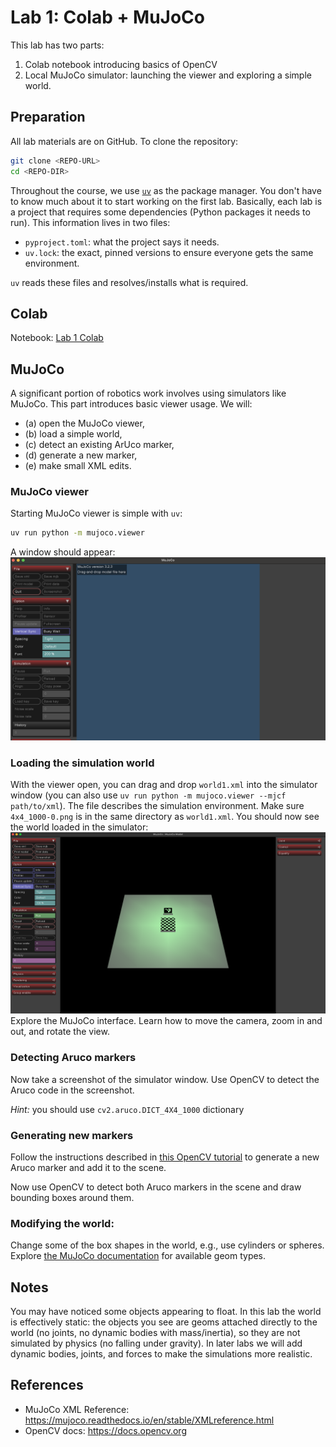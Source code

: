# Lab 1: Colab + MuJoCo

This lab has two parts:
1. Colab notebook introducing basics of OpenCV
2. Local MuJoCo simulator: launching the viewer and exploring a simple world.

## Preparation

All lab materials are on GitHub. To clone the repository:
```bash
git clone <REPO-URL>
cd <REPO-DIR>
```

Throughout the course, we use [`uv`](https://docs.astral.sh/uv/) as the package manager.
You don't have to know much about it to start working on the first lab.
Basically, each lab is a project that requires some dependencies (Python packages it needs to run).
This information lives in two files:
- `pyproject.toml`: what the project says it needs.
- `uv.lock`: the exact, pinned versions to ensure everyone gets the same environment.  

`uv` reads these files and resolves/installs what is required.

## Colab

Notebook: [Lab 1 Colab](https://colab.research.google.com/github/mim-ml-teaching/public-rc-2025-26/blob/refs/heads/main/docs/lab1-public/lab1-colab-student.ipynb)


## MuJoCo

A significant portion of robotics work involves using simulators like MuJoCo.
This part introduces basic viewer usage. We will:

 - (a) open the MuJoCo viewer,
 - (b) load a simple world,
 - (c) detect an existing ArUco marker,
 - (d) generate a new marker,
 - (e) make small XML edits.

### MuJoCo viewer
Starting MuJoCo viewer is simple with `uv`:
```bash
uv run python -m mujoco.viewer
```
A window should appear: ![MuJoCo Simulator Window](mujoco_1.png)

### Loading the simulation world
With the viewer open, you can drag and drop `world1.xml` into the simulator window (you can also use `uv run python -m mujoco.viewer --mjcf path/to/xml`).
The file describes the simulation environment.
Make sure `4x4_1000-0.png` is in the same directory as `world1.xml`.
You should now see the world loaded in the simulator:
![MuJoCo World Loaded](mujoco_2.png)
Explore the MuJoCo interface.
Learn how to move the camera, zoom in and out, and rotate the view.

### Detecting Aruco markers
Now take a screenshot of the simulator window.
Use OpenCV to detect the Aruco code in the screenshot.

*Hint:* you should use `cv2.aruco.DICT_4X4_1000` dictionary

### Generating new markers
Follow the instructions described in [this OpenCV tutorial](https://docs.opencv.org/4.x/d5/dae/tutorial_aruco_detection.html) to generate a new Aruco marker and add it to the scene.

Now use OpenCV to detect both Aruco markers in the scene and draw bounding boxes around them.

### Modifying the world:
Change some of the box shapes in the world, e.g., use cylinders or spheres. Explore [the MuJoCo documentation](https://mujoco.readthedocs.io/en/stable/XMLreference.html) for available geom types.

## Notes

You may have noticed some objects appearing to float. In this lab the world is effectively static: the objects you see are geoms attached directly to the world (no joints, no dynamic bodies with mass/inertia), so they are not simulated by physics (no falling under gravity). In later labs we will add dynamic bodies, joints, and forces to make the simulations more realistic.

## References

 - MuJoCo XML Reference: <https://mujoco.readthedocs.io/en/stable/XMLreference.html>
 - OpenCV docs: https://docs.opencv.org
